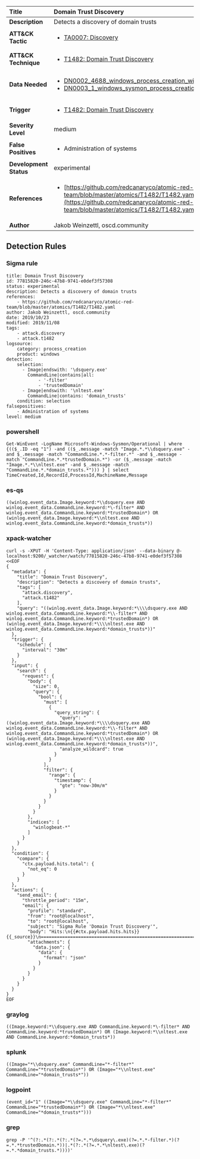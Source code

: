 | Title                    | Domain Trust Discovery       |
|:-------------------------|:------------------|
| **Description**          | Detects a discovery of domain trusts |
| **ATT&amp;CK Tactic**    |  <ul><li>[TA0007: Discovery](https://attack.mitre.org/tactics/TA0007)</li></ul>  |
| **ATT&amp;CK Technique** | <ul><li>[T1482: Domain Trust Discovery](https://attack.mitre.org/techniques/T1482)</li></ul>  |
| **Data Needed**          | <ul><li>[DN0002_4688_windows_process_creation_with_commandline](../Data_Needed/DN0002_4688_windows_process_creation_with_commandline.md)</li><li>[DN0003_1_windows_sysmon_process_creation](../Data_Needed/DN0003_1_windows_sysmon_process_creation.md)</li></ul>  |
| **Trigger**              | <ul><li>[T1482: Domain Trust Discovery](../Triggers/T1482.md)</li></ul>  |
| **Severity Level**       | medium |
| **False Positives**      | <ul><li>Administration of systems</li></ul>  |
| **Development Status**   | experimental |
| **References**           | <ul><li>[https://github.com/redcanaryco/atomic-red-team/blob/master/atomics/T1482/T1482.yaml](https://github.com/redcanaryco/atomic-red-team/blob/master/atomics/T1482/T1482.yaml)</li></ul>  |
| **Author**               | Jakob Weinzettl, oscd.community |


## Detection Rules

### Sigma rule

```
title: Domain Trust Discovery
id: 77815820-246c-47b8-9741-e0def3f57308
status: experimental
description: Detects a discovery of domain trusts
references:
    - https://github.com/redcanaryco/atomic-red-team/blob/master/atomics/T1482/T1482.yaml
author: Jakob Weinzettl, oscd.community
date: 2019/10/23
modified: 2019/11/08
tags:
    - attack.discovery
    - attack.t1482
logsource:
    category: process_creation
    product: windows
detection:
    selection:
      - Image|endswith: '\dsquery.exe'
        CommandLine|contains|all:
            - '-filter'
            - 'trustedDomain'
      - Image|endswith: '\nltest.exe'
        CommandLine|contains: 'domain_trusts'
    condition: selection
falsepositives:
    - Administration of systems
level: medium

```





### powershell
    
```
Get-WinEvent -LogName Microsoft-Windows-Sysmon/Operational | where {(($_.ID -eq "1") -and (($_.message -match "Image.*.*\\dsquery.exe" -and $_.message -match "CommandLine.*.*-filter.*" -and $_.message -match "CommandLine.*.*trustedDomain.*") -or ($_.message -match "Image.*.*\\nltest.exe" -and $_.message -match "CommandLine.*.*domain_trusts.*"))) } | select TimeCreated,Id,RecordId,ProcessId,MachineName,Message
```


### es-qs
    
```
((winlog.event_data.Image.keyword:*\\dsquery.exe AND winlog.event_data.CommandLine.keyword:*\-filter* AND winlog.event_data.CommandLine.keyword:*trustedDomain*) OR (winlog.event_data.Image.keyword:*\\nltest.exe AND winlog.event_data.CommandLine.keyword:*domain_trusts*))
```


### xpack-watcher
    
```
curl -s -XPUT -H 'Content-Type: application/json' --data-binary @- localhost:9200/_watcher/watch/77815820-246c-47b8-9741-e0def3f57308 <<EOF
{
  "metadata": {
    "title": "Domain Trust Discovery",
    "description": "Detects a discovery of domain trusts",
    "tags": [
      "attack.discovery",
      "attack.t1482"
    ],
    "query": "((winlog.event_data.Image.keyword:*\\\\dsquery.exe AND winlog.event_data.CommandLine.keyword:*\\-filter* AND winlog.event_data.CommandLine.keyword:*trustedDomain*) OR (winlog.event_data.Image.keyword:*\\\\nltest.exe AND winlog.event_data.CommandLine.keyword:*domain_trusts*))"
  },
  "trigger": {
    "schedule": {
      "interval": "30m"
    }
  },
  "input": {
    "search": {
      "request": {
        "body": {
          "size": 0,
          "query": {
            "bool": {
              "must": [
                {
                  "query_string": {
                    "query": "((winlog.event_data.Image.keyword:*\\\\dsquery.exe AND winlog.event_data.CommandLine.keyword:*\\-filter* AND winlog.event_data.CommandLine.keyword:*trustedDomain*) OR (winlog.event_data.Image.keyword:*\\\\nltest.exe AND winlog.event_data.CommandLine.keyword:*domain_trusts*))",
                    "analyze_wildcard": true
                  }
                }
              ],
              "filter": {
                "range": {
                  "timestamp": {
                    "gte": "now-30m/m"
                  }
                }
              }
            }
          }
        },
        "indices": [
          "winlogbeat-*"
        ]
      }
    }
  },
  "condition": {
    "compare": {
      "ctx.payload.hits.total": {
        "not_eq": 0
      }
    }
  },
  "actions": {
    "send_email": {
      "throttle_period": "15m",
      "email": {
        "profile": "standard",
        "from": "root@localhost",
        "to": "root@localhost",
        "subject": "Sigma Rule 'Domain Trust Discovery'",
        "body": "Hits:\n{{#ctx.payload.hits.hits}}{{_source}}\n================================================================================\n{{/ctx.payload.hits.hits}}",
        "attachments": {
          "data.json": {
            "data": {
              "format": "json"
            }
          }
        }
      }
    }
  }
}
EOF

```


### graylog
    
```
((Image.keyword:*\\dsquery.exe AND CommandLine.keyword:*\-filter* AND CommandLine.keyword:*trustedDomain*) OR (Image.keyword:*\\nltest.exe AND CommandLine.keyword:*domain_trusts*))
```


### splunk
    
```
((Image="*\\dsquery.exe" CommandLine="*-filter*" CommandLine="*trustedDomain*") OR (Image="*\\nltest.exe" CommandLine="*domain_trusts*"))
```


### logpoint
    
```
(event_id="1" ((Image="*\\dsquery.exe" CommandLine="*-filter*" CommandLine="*trustedDomain*") OR (Image="*\\nltest.exe" CommandLine="*domain_trusts*")))
```


### grep
    
```
grep -P '^(?:.*(?:.*(?:.*(?=.*.*\dsquery\.exe)(?=.*.*-filter.*)(?=.*.*trustedDomain.*))|.*(?:.*(?=.*.*\nltest\.exe)(?=.*.*domain_trusts.*))))'
```



